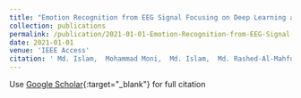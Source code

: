 ```yaml
---
title: "Emotion Recognition from EEG Signal Focusing on Deep Learning and Shallow Learning Techniques"
collection: publications
permalink: /publication/2021-01-01-Emotion-Recognition-from-EEG-Signal-Focusing-on-Deep-Learning-and-Shallow-Learning-Techniques
date: 2021-01-01
venue: 'IEEE Access'
citation: ' Md. Islam,  Mohammad Moni,  Md. Islam,  Md. Rashed-Al-Mahfuz,  Md. Islam,  Md. Hasan,  Md. Hossain,  Mohiuddin Ahmad,  Shahadat Uddin,  AKM Azad,  Salem Alyami,  Md Ahad,  Pietro Lio, &quot;Emotion Recognition from EEG Signal Focusing on Deep Learning and Shallow Learning Techniques.&quot; IEEE Access, 2021.'
---
```

Use [Google Scholar](https://scholar.google.com/scholar?q=Emotion+Recognition+from+EEG+Signal+Focusing+on+Deep+Learning+and+Shallow+Learning+Techniques){:target="_blank"} for full citation